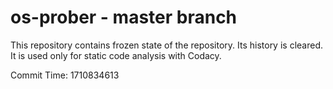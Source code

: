 # os-prober - master branch

This repository contains frozen state of the repository.
Its history is cleared. It is used only for static code
analysis with Codacy.

Commit Time: 1710834613